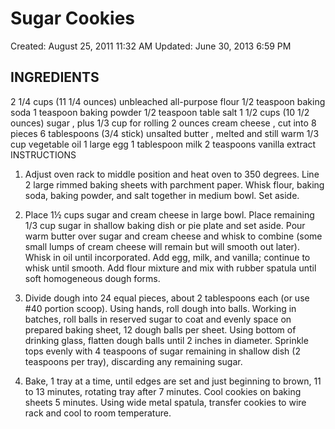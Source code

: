 # Sugar Cookies

Created: August 25, 2011 11:32 AM
Updated: June 30, 2013 6:59 PM

## INGREDIENTS

2 1/4 cups (11 1/4 ounces) unbleached all-purpose flour
1/2 teaspoon baking soda
1 teaspoon baking powder
1/2 teaspoon table salt
1 1/2 cups (10 1/2 ounces) sugar , plus 1/3 cup for rolling
2 ounces cream cheese , cut into 8 pieces
6 tablespoons (3/4 stick) unsalted butter , melted and still warm
1/3 cup vegetable oil
1 large egg
1 tablespoon milk
2 teaspoons vanilla extract
INSTRUCTIONS
1. Adjust oven rack to middle position and heat oven to 350 degrees. Line 2 large rimmed baking sheets with parchment paper. Whisk flour, baking soda, baking powder, and salt together in medium bowl. Set aside.

2. Place 1½ cups sugar and cream cheese in large bowl. Place remaining 1/3 cup sugar in shallow baking dish or pie plate and set aside. Pour warm butter over sugar and cream cheese and whisk to combine (some small lumps of cream cheese will remain but will smooth out later). Whisk in oil until incorporated. Add egg, milk, and vanilla; continue to whisk until smooth. Add flour mixture and mix with rubber spatula until soft homogeneous dough forms.
3. Divide dough into 24 equal pieces, about 2 tablespoons each (or use #40 portion scoop). Using hands, roll dough into balls. Working in batches, roll balls in reserved sugar to coat and evenly space on prepared baking sheet, 12 dough balls per sheet. Using bottom of drinking glass, flatten dough balls until 2 inches in diameter. Sprinkle tops evenly with 4 teaspoons of sugar remaining in shallow dish (2 teaspoons per tray), discarding any remaining sugar.
4. Bake, 1 tray at a time, until edges are set and just beginning to brown, 11 to 13 minutes, rotating tray after 7 minutes. Cool cookies on baking sheets 5 minutes. Using wide metal spatula, transfer cookies to wire rack and cool to room temperature.